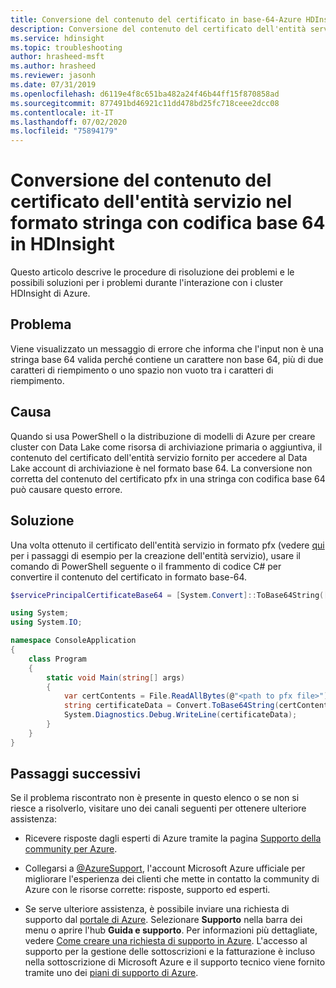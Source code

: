 ```yaml
---
title: Conversione del contenuto del certificato in base-64-Azure HDInsight
description: Conversione del contenuto del certificato dell'entità servizio nel formato stringa con codifica base 64 in Azure HDInsight
ms.service: hdinsight
ms.topic: troubleshooting
author: hrasheed-msft
ms.author: hrasheed
ms.reviewer: jasonh
ms.date: 07/31/2019
ms.openlocfilehash: d6119e4f8c651ba482a24f46b44ff15f870858ad
ms.sourcegitcommit: 877491bd46921c11dd478bd25fc718ceee2dcc08
ms.contentlocale: it-IT
ms.lasthandoff: 07/02/2020
ms.locfileid: "75894179"
---
```

# <a name="converting-service-principal-certificate-contents-to-base-64-encoded-string-format-in-hdinsight"></a>Conversione del contenuto del certificato dell'entità servizio nel formato stringa con codifica base 64 in HDInsight

Questo articolo descrive le procedure di risoluzione dei problemi e le possibili soluzioni per i problemi durante l'interazione con i cluster HDInsight di Azure.

## <a name="issue"></a>Problema

Viene visualizzato un messaggio di errore che informa che l'input non è una stringa base 64 valida perché contiene un carattere non base 64, più di due caratteri di riempimento o uno spazio non vuoto tra i caratteri di riempimento.

## <a name="cause"></a>Causa

Quando si usa PowerShell o la distribuzione di modelli di Azure per creare cluster con Data Lake come risorsa di archiviazione primaria o aggiuntiva, il contenuto del certificato dell'entità servizio fornito per accedere al Data Lake account di archiviazione è nel formato base 64. La conversione non corretta del contenuto del certificato pfx in una stringa con codifica base 64 può causare questo errore.

## <a name="resolution"></a>Soluzione

Una volta ottenuto il certificato dell'entità servizio in formato pfx (vedere [qui](https://github.com/Azure/azure-quickstart-templates/tree/master/201-hdinsight-datalake-store-azure-storage) per i passaggi di esempio per la creazione dell'entità servizio), usare il comando di PowerShell seguente o il frammento di codice C# per convertire il contenuto del certificato in formato base-64.

```powershell
$servicePrincipalCertificateBase64 = [System.Convert]::ToBase64String([System.IO.File]::ReadAllBytes(path-to-servicePrincipalCertificatePfxFile))
```

```csharp
using System;
using System.IO;

namespace ConsoleApplication
{
    class Program
    {
        static void Main(string[] args)
        {
            var certContents = File.ReadAllBytes(@"<path to pfx file>");
            string certificateData = Convert.ToBase64String(certContents);
            System.Diagnostics.Debug.WriteLine(certificateData);
        }
    }
}
```

## <a name="next-steps"></a>Passaggi successivi

Se il problema riscontrato non è presente in questo elenco o se non si riesce a risolverlo, visitare uno dei canali seguenti per ottenere ulteriore assistenza:

* Ricevere risposte dagli esperti di Azure tramite la pagina [Supporto della community per Azure](https://azure.microsoft.com/support/community/).

* Collegarsi a [@AzureSupport](https://twitter.com/azuresupport), l'account Microsoft Azure ufficiale per migliorare l'esperienza dei clienti che mette in contatto la community di Azure con le risorse corrette: risposte, supporto ed esperti.

* Se serve ulteriore assistenza, è possibile inviare una richiesta di supporto dal [portale di Azure](https://portal.azure.com/?#blade/Microsoft_Azure_Support/HelpAndSupportBlade/). Selezionare **Supporto** nella barra dei menu o aprire l'hub **Guida e supporto**. Per informazioni più dettagliate, vedere [Come creare una richiesta di supporto in Azure](https://docs.microsoft.com/azure/azure-portal/supportability/how-to-create-azure-support-request). L'accesso al supporto per la gestione delle sottoscrizioni e la fatturazione è incluso nella sottoscrizione di Microsoft Azure e il supporto tecnico viene fornito tramite uno dei [piani di supporto di Azure](https://azure.microsoft.com/support/plans/).
